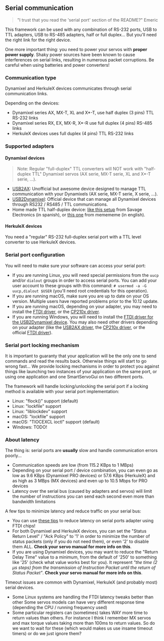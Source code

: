 Serial communication
--------------------

> "I trust that you read the 'serial port' section of the README?" Emeric

This framework can be used with any combination of RS-232 ports, USB to TTL adapters, USB to RS-485 adapters, half or full duplex... But you'll need the right link for the right device.

One more important thing: you need to power your servos with **proper power supply**. Shaky power sources have been known to cause interferences on serial links, resulting in numerous packet corruptions. Be careful when using batteries and power converters!

### Communication type

Dynamixel and HerkuleX devices communicates through serial communication links.

Depending on the devices:
- Dynamixel series AX, MX-T, XL and X*-T, use half duplex (3 pins) TTL RS-232 links
- Dynamixel series RX, EX, MX-R, X*-R use full duplex (4 pins) RS-485 links
- HerkuleX devices uses full duplex (4 pins) TTL RS-232 links

### Supported adapters

#### Dynamixel devices

> Note: Regular "full-duplex" TTL converters will NOT work with "half-duplex TTL" Dynamixel servos (AX serie, MX-T serie, XL and X*-T serie, ...).

* [USB2AX](http://www.xevelabs.com/doku.php?id=product:usb2ax:usb2ax): Unofficial but awesome device designed to manage TTL communication with your Dynamixels (AX serie, MX-T serie, X serie, ...).
* [USB2Dynamixel](http://support.robotis.com/en/product/auxdevice/interface/usb2dxl_manual.htm): Official device that can manage all Dynamixel devices through RS232 / RS485 / TTL communications.
* Home made TTL half-duplex device: [like this setup](http://savageelectronics.blogspot.fr/2011/01/arduino-y-dynamixel-ax-12.html) from Savage Electronics (in spanish), or [this one](http://www.memememememememe.me/the-dynamixel/) from memememe (in english).

#### HerkuleX devices

You need a "regular" RS-232 full-duplex serial port with a TTL level converter to use HerkuleX devices.

### Serial port configuration

You will need to make sure your software can access your serial port:
* If you are running Linux, you will need special permissions from the `uucp` and/or `dialout` groups in order to access serial ports. You can add your user account to these groups with this command: `# usermod -a -G uucp,dialout $USER` (you'll need root credentials for this operation).
* If you are running macOS, make sure you are up to date on your OS version. Multiple users have reported problems prior to the 10.12 update.
* If you are running macOS, depending on your adapter, you may need to install the [FTDI driver](http://www.robotis.com/xe/download_en/646927), or the [CP210x driver](http://www.silabs.com/products/mcu/pages/usbtouartbridgevcpdrivers.aspx).
* If you are running Windows, you will need to install the [FTDI driver for the USB2Dynamixel device](http://www.robotis.com/xe/download_en/646927). You may also need other drivers depending on your adapter (like the [USB2AX driver](https://raw.githubusercontent.com/Xevel/usb2ax/master/firmware/lufa_usb2ax/USB2AX.inf), the [CP210x driver](http://www.silabs.com/products/mcu/pages/usbtouartbridgevcpdrivers.aspx), or the official [FTDI driver](http://www.ftdichip.com/Drivers/D2XX.htm)).

### Serial port locking mechanism

It is important to guaranty that your application will be the only one to send commands and read the results back. Otherwise things will start to go wrong fast... We provide locking mechanisms in order to protect you against things like launching two instances of your application on the same port, or using one application and one SmartServoGui on two different ports.

The framework will handle locking/unlocking the serial port if a locking method is available with your serial port implementation:
* Linux: "flock()" support (default)
* Linux: "lockfile" support
* Linux: "liblockdev" support
* macOS: "lockfile" support
* macOS: "TIOCEXCL ioctl" support (default)
* Windows: TODO!

### About latency

The thing is: serial ports are **usually** slow and handle communication errors poorly...
* Communication speeds are low (from 115.2 KBps to 1 MBps)
* Depending on your serial port / device combination, you can even go as low as 9.6 KBps (Dynamixel PRO devices) or 57.6 KBps (HerkuleX) and as high as 3 MBps (MX devices) and even up to 10.5 Mbps for PRO devices
* Latency over the serial bus (caused by adapters and servos) will limit the number of instructions you can send each second even more than bandwidth limitations

A few tips to minimize latency and reduce traffic on your serial bus:
* You can use [these tips](https://projectgus.com/2011/10/notes-on-ftdi-latency-with-arduino/) to reduce latency on serial ports adapter using FTDI chips!
* For both Dynamixel and HerkuleX devices, you can set the "Status Return Level" / "Ack Policy" to '1' in order to minimize the number of status packets (only if you do not need them), or even '2' to disable them ALL. **Check your servo manual for more info on this**.
* If you are using Dynamixel devices, you may want to reduce the "Return Delay Time" value to a minimum, from the default of '250' to something like '25' (check what value works best for you). It represent *"the time (2 µs steps) from the transmission of Instruction Packet until the return of Status Packet"*. **Check your servo manual for more info on this**.

Timeout issues are common with Dynamixel, HerkuleX (and probably most) serial devices.

* Some Linux systems are handling the FTDI latency tweaks better than other
Some servos models can have very different response time (depending the CPU / running frequency used)
* Some particular registers can (sometimes) takes WAY more time to return values than others. For instance I think I remember MX servos and max torque values taking more than 100ms to return values. So do we want to wait for these (which would makes us use insame timeout timers) or do we just ignore them?

